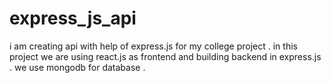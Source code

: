# express_js_api
i am creating api with help of express.js for my college project . in this project we are using react.js as frontend and building backend in express.js . we use mongodb for database .
